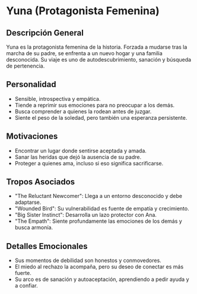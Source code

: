 # Yuna (Protagonista Femenina)

## Descripción General
Yuna es la protagonista femenina de la historia. Forzada a mudarse tras la marcha de su padre, se enfrenta a un nuevo hogar y una familia desconocida. Su viaje es uno de autodescubrimiento, sanación y búsqueda de pertenencia.

## Personalidad
- Sensible, introspectiva y empática.
- Tiende a reprimir sus emociones para no preocupar a los demás.
- Busca comprender a quienes la rodean antes de juzgar.
- Siente el peso de la soledad, pero también una esperanza persistente.

## Motivaciones
- Encontrar un lugar donde sentirse aceptada y amada.
- Sanar las heridas que dejó la ausencia de su padre.
- Proteger a quienes ama, incluso si eso significa sacrificarse.

## Tropos Asociados
- "The Reluctant Newcomer": Llega a un entorno desconocido y debe adaptarse.
- "Wounded Bird": Su vulnerabilidad es fuente de empatía y crecimiento.
- "Big Sister Instinct": Desarrolla un lazo protector con Ana.
- "The Empath": Siente profundamente las emociones de los demás y busca armonía.

## Detalles Emocionales
- Sus momentos de debilidad son honestos y conmovedores.
- El miedo al rechazo la acompaña, pero su deseo de conectar es más fuerte.
- Su arco es de sanación y autoaceptación, aprendiendo a pedir ayuda y a confiar. 